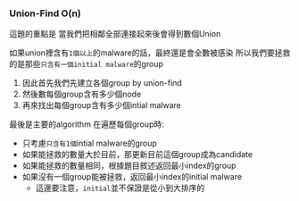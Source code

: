 ### Union-Find O(n)

這題的重點是
當我們把相鄰全部連接起來後會得到數個Union

如果union裡含有`1個以上`的malware的話，最終還是會全數被感染
所以我們要拯救的是那些`只含有一個initial malware`的group

1. 因此首先我們先建立各個group by union-find
2. 然後數每個group含有多少個node
3. 再來找出每個group含有多少個intial malware

最後是主要的algorithm
在遍歷每個group時:
- 只考慮`只含有1個`intial malware的group
- 如果能拯救的數量大於目前，那更新目前這個group成為candidate
- 如果能拯救的數量相同，根據題目敘述返回最小index的group
- 如果沒有一個group能被拯救，返回最小index的initial malware
  - 這邊要注意，`initial`並不保證是從小到大排序的